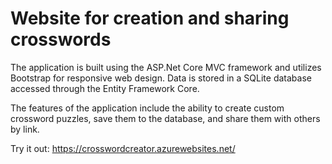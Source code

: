 # Website for creation and sharing crosswords

The application is built using the ASP.Net Core MVC framework and utilizes Bootstrap for responsive web design. Data is stored in a SQLite database accessed through the Entity Framework Core.

The features of the application include the ability to create custom crossword puzzles, save them to the database, and share them with others by link. 

Try it out: https://crosswordcreator.azurewebsites.net/

